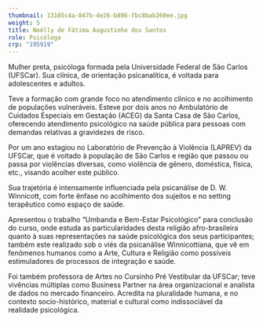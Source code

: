 ```yaml
---
thumbnail: 13105c4a-847b-4e26-b896-fbc8bab260ee.jpg
weight: 5
title: Noélly de Fátima Augustinho dos Santos
role: Psicóloga
crp: "195919"
---
```

Mulher preta, psicóloga formada pela Universidade Federal de São Carlos (UFSCar). Sua clínica, de orientação psicanalítica, é voltada para adolescentes e adultos.

Teve a formação com grande foco no atendimento clínico e no acolhimento de populações vulneráveis. Esteve por dois anos no Ambulatório de Cuidados Especiais em Gestação (ACEG)  da Santa Casa de São Carlos, oferecendo atendimento psicológico na saúde pública para pessoas com demandas relativas a gravidezes de risco. 

Por um ano estagiou no Laboratório de Prevenção à Violência (LAPREV) da UFSCar, que é voltado à população de São Carlos e região que passou ou passa por violências diversas, como violência de gênero, doméstica, física, etc., visando acolher este público. 

Sua trajetória é intensamente influenciada pela psicanálise de D. W. Winnicott, com forte ênfase no acolhimento dos sujeitos e no setting terapêutico como espaço de saúde. 

Apresentou o trabalho “Umbanda e Bem-Estar Psicológico” para conclusão do curso, onde estuda as particularidades desta religião afro-brasileira quanto à suas representações na saúde psicológica dos seus participantes; também este realizado sob o viés da psicanálise Winnicottiana, que vê em fenômenos humanos como a Arte, Cultura e Religião como possíveis estimuladores de processos de integração e saúde.

Foi também professora de Artes no Cursinho Pré Vestibular da UFSCar; teve vivências múltiplas como Business Partner na área organizacional e analista de dados no mercado financeiro. Acredita na pluralidade humana, e no contexto socio-histórico, material e cultural como indissociável da realidade psicológica.